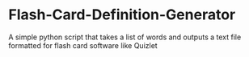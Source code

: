 # Flash-Card-Definition-Generator
A simple python script that takes a list of words and outputs a text file formatted for flash card software like Quizlet
